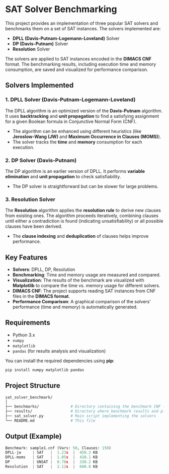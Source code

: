 # SAT Solver Benchmarking

This project provides an implementation of three popular SAT solvers and benchmarks them on a set of SAT instances. The solvers implemented are:

- **DPLL (Davis-Putnam-Logemann-Loveland)** Solver
- **DP (Davis-Putnam)** Solver
- **Resolution** Solver

The solvers are applied to SAT instances encoded in the **DIMACS CNF** format. The benchmarking results, including execution time and memory consumption, are saved and visualized for performance comparison.

## Solvers Implemented

### 1. **DPLL Solver (Davis-Putnam-Logemann-Loveland)**
   The DPLL algorithm is an optimized version of the **Davis-Putnam** algorithm. It uses **backtracking** and **unit propagation** to find a satisfying assignment for a given Boolean formula in Conjunctive Normal Form (CNF).

   - The algorithm can be enhanced using different heuristics (like **Jeroslow-Wang (JW)** and **Maximum Occurrence in Clauses (MOMS)**).
   - The solver tracks the **time** and **memory** consumption for each execution.

### 2. **DP Solver (Davis-Putnam)**
   The DP algorithm is an earlier version of DPLL. It performs **variable elimination** and **unit propagation** to check satisfiability.

   - The DP solver is straightforward but can be slower for large problems.

### 3. **Resolution Solver**
   The **Resolution** algorithm applies the **resolution rule** to derive new clauses from existing ones. The algorithm proceeds iteratively, combining clauses until either a contradiction is found (indicating unsatisfiability) or all possible clauses have been derived.

   - The **clause indexing** and **deduplication** of clauses helps improve performance.

## Key Features

- **Solvers**: DPLL, DP, Resolution
- **Benchmarking**: Time and memory usage are measured and compared.
- **Visualization**: The results of the benchmark are visualized with **Matplotlib** to compare the time vs. memory usage for different solvers.
- **DIMACS CNF**: The project supports reading SAT instances from CNF files in the **DIMACS format**.
- **Performance Comparison**: A graphical comparison of the solvers' performance (time and memory) is automatically generated.

## Requirements

- Python 3.x
- `numpy`
- `matplotlib`
- `pandas` (for results analysis and visualization)

You can install the required dependencies using **pip**:

```bash
pip install numpy matplotlib pandas

```
## Project Structure

```bash
sat_solver_benchmark/
│
├── benchmarks/              # Directory containing the benchmark CNF files
├── results/                 # Directory where benchmark results and plots will be saved
├── sat_solver.py            # Main script implementing the solvers
└── README.md                # This file
```

## Output (Example)
```python
Benchmark: sample1.cnf (Vars: 50, Clauses: 150)
DPLL-jw     | SAT   |  1.23s  |  450.3 KB
DPLL-moms   | SAT   |  1.05s  |  410.1 KB
DP          | UNSAT |  0.78s  |  330.2 KB
Resolution  | SAT   |  2.12s  |  600.8 KB
```

